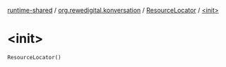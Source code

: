 [runtime-shared](../../index.md) / [org.rewedigital.konversation](../index.md) / [ResourceLocator](index.md) / [&lt;init&gt;](./-init-.md)

# &lt;init&gt;

`ResourceLocator()`